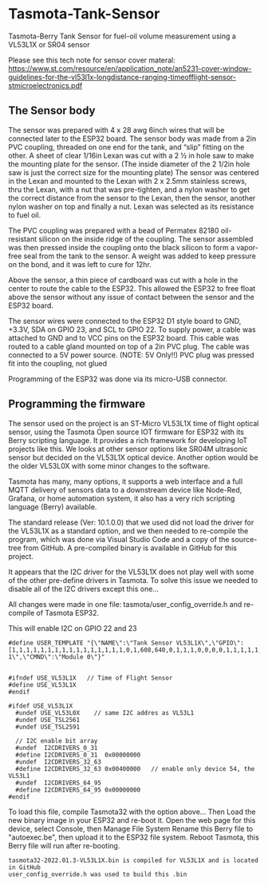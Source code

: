 
# Tasmota-Tank-Sensor
Tasmota-Berry Tank Sensor for fuel-oil volume measurement using a VL53L1X or SR04 sensor

Please see this tech note for sensor cover materal:
<https://www.st.com/resource/en/application_note/an5231-cover-window-guidelines-for-the-vl53l1x-longdistance-ranging-timeofflight-sensor-stmicroelectronics.pdf>

## The Sensor body

The sensor was prepared with 4 x 28 awg 6inch wires that will be connected later to the ESP32 board. The sensor body was made from a 2in PVC coupling, threaded on one end for the tank, and “slip” fitting on the other. A sheet of clear 1/16in Lexan was cut with a 2 ½ in hole saw to make the mounting plate for the sensor. (The inside diameter of the 2 1/2in hole saw is just the correct size for the mounting plate) The sensor was centered in the Lexan and mounted to the Lexan with 2 x 2.5mm stainless screws, thru the Lexan, with a nut that was pre-tighten, and a nylon washer to get the correct distance from the sensor to the Lexan, then the sensor, another nylon washer on top and finally a nut. Lexan was selected as its resistance to fuel oil.

The PVC coupling was prepared with a bead of Permatex 82180 oil-resistant silicon on the inside ridge of the coupling.  The sensor assembled was then pressed inside the coupling onto the black silicon to form a vapor-free seal from the tank to the sensor. A weight was added to keep pressure on the bond, and it was left to cure for 12hr.

Above the sensor, a thin piece of cardboard was cut with a hole in the center to route the cable to the ESP32. This allowed the ESP32 to free float above the sensor without any issue of contact between the sensor and the ESP32 board.

The sensor wires were connected to the ESP32 D1 style board to GND, +3.3V, SDA on GPIO 23, and SCL to GPIO 22.  To supply power, a cable was attached to GND and to VCC pins on the ESP32 board. This cable was routed to a cable gland mounted on top of a 2in PVC plug. The cable was connected to a 5V power source. (NOTE: 5V Only!!)  PVC plug was pressed fit into the coupling, not glued

Programming of the ESP32 was done via its micro-USB connector. 

        
## Programming the firmware

The sensor used on the project is an ST-Micro VL53L1X time of flight optical sensor, using the Tasmota Open source IOT firmware for ESP32 with its Berry scripting language. It provides a rich framework for developing IoT projects like this. We looks at other sensor options like SR04M ultrasonic sensor but decided on the VL53L1X optical device. Another option would be the older VL53L0X with some minor changes to the software.

Tasmota has many, many options, it supports a web interface and a full MQTT delivery of sensors data to a downstream device like Node-Red, Grafana, or home automation system, it also has a very rich scripting language (Berry) available.

The standard release (Ver: 10.1.0.0) that we used did not load the driver for the VL53L1X as a standard option, and we then needed to re-compile the program, which was done via Visual Studio Code and a copy of the source-tree from GitHub. A pre-compiled binary is available in GitHub for this project.

It appears that the I2C driver for the VL53L1X does not play well with some of the other pre-define drivers in Tasmota. To solve this issue we needed to disable all of the I2C drivers except this one…

All changes were made  in one file:  tasmota/user_config_override.h 
and re-compile of Tasmota ESP32.

This will enable I2C on GPIO 22 and 23

~~~
#define USER_TEMPLATE "{\"NAME\":\"Tank Sensor VL53L1X\",\"GPIO\":[1,1,1,1,1,1,1,1,1,1,1,1,1,1,1,1,0,1,608,640,0,1,1,1,0,0,0,0,1,1,1,1,1,0,0,1],\"FLAG\":0,\"BASE\":1,\"CMND\":\"SetOption8 1\",\"CMND\":\"Module 0\"}"
   
    
#ifndef USE_VL53L1X   // Time of Flight Sensor
#define USE_VL53L1X 
#endif

#ifdef USE_VL53L1X
  #undef USE_VL53L0X    // same I2C addres as VL53L1
  #undef USE_TSL2561
  #undef USE_TSL2591

  // I2C enable bit array
  #undef  I2CDRIVERS_0_31
  #define I2CDRIVERS_0_31  0x00000000
  #undef  I2CDRIVERS_32_63
  #define I2CDRIVERS_32_63 0x00400000   // enable only device 54, the VL53L1
  #undef  I2CDRIVERS_64_95
  #define I2CDRIVERS_64_95 0x00000000
#endif
~~~
To load this file, compile Tasmota32 with the option above...
Then Load the new binary image in your ESP32 and re-boot it. 
Open the web page for this device, select Console, then Manage File System
Rename this Berry file to "autoexec.be", then upload it to the ESP32 file system. 
Reboot Tasmota, this Berry file will run after re-booting.

~~~
tasmota32-2022.01.3-VL53L1X.bin is compiled for VL53L1X and is located in GitHub
user_config_override.h was used to build this .bin
~~~
